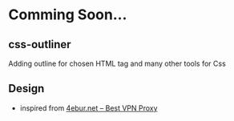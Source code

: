 # Comming Soon...

## css-outliner
Adding outline for chosen HTML tag and many other tools for Css

## Design
* inspired from [4ebur.net – Best VPN Proxy](https://chrome.google.com/webstore/detail/4eburnet-%E2%80%93-best-vpn-proxy/bpoljniljbghlopcdaojdpodmnjffdeb)
